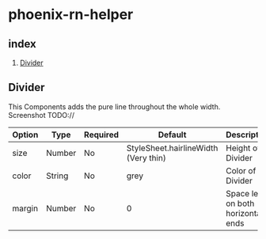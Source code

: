 # phoenix-rn-helper

## index

1. [Divider](#Divider)

## Divider

This Components adds the pure line throughout the whole width.
Screenshot TODO://

| Option | Type   | Required | Default                              | Description                        |
| ------ | ------ | -------- | ------------------------------------ | ---------------------------------- |
| size   | Number | No       | StyleSheet.hairlineWidth (Very thin) | Height of Divider                  |
| color  | String | No       | grey                                 | Color of the Divider               |
| margin | Number | No       | 0                                    | Space left on both horizontal ends |
